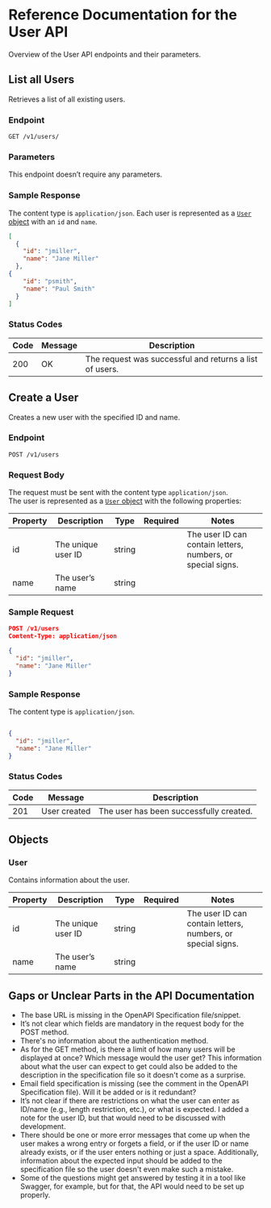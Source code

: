 # Reference Documentation for the User API

Overview of the User API endpoints and their parameters.

## List all Users

Retrieves a list of all existing users.

### Endpoint

`GET /v1/users/`

### Parameters

This endpoint doesn’t require any parameters.

### Sample Response

The content type is `application/json`. Each user is represented as a [`User` object](#user) with an `id` and `name`.

````json
[
  {
    "id": "jmiller",
    "name": "Jane Miller"
  },
{
    "id": "psmith",
    "name": "Paul Smith"
  }
]
````

### Status Codes

| Code | Message | Description |
| --- | --- | ---|
| 200 | OK | The request was successful and returns a list of users. |

## Create a User

Creates a new user with the specified ID and name.

### Endpoint

`POST /v1/users`

### Request Body

The request must be sent with the content type `application/json`. </br>
The user is represented as a [`User` object](#user) with the following properties:

| Property | Description | Type | Required | Notes |
| --- | --- | --- | --- | ---- |
| id | The unique user ID | string | | The user ID can contain letters, numbers, or special signs. |
| name | The user’s name | string | |

### Sample Request

````json
POST /v1/users
Content-Type: application/json

{
  "id": "jmiller",
  "name": "Jane Miller"
}
````

### Sample Response

The content type is `application/json`.

````json

{
  "id": "jmiller",
  "name": "Jane Miller"
}
````

### Status Codes

| Code | Message | Description |
| --- | --- | --- |
| 201 | User created | The user has been successfully created. |

## Objects

### User

Contains information about the user.

| Property | Description | Type | Required | Notes |
| --- | --- | --- | --- | ---- |
| id | The unique user ID | string | | The user ID can contain letters, numbers, or special signs. |
| name | The user’s name | string | |

## Gaps or Unclear Parts in the API Documentation

- The base URL is missing in the OpenAPI Specification file/snippet.
- It’s not clear which fields are mandatory in the request body for the POST method.
- There's no information about the authentication method.
- As for the GET method, is there a limit of how many users will be displayed at once? Which message would the user get? This information about what the user can expect to get could also be added to the description in the specification file so it doesn't come as a surprise.
- Email field specification is missing (see the comment in the OpenAPI Specification file). Will it be added or is it redundant?
- It’s not clear if there are restrictions on what the user can enter as ID/name (e.g., length restriction, etc.), or what is expected. I added a note for the user ID, but that would need to be discussed with development.
- There should be one or more error messages that come up when the user makes a wrong entry or forgets a field, or if the user ID or name already exists, or if the user enters nothing or just a space. Additionally, information about the expected input should be added to the specification file so the user doesn't even make such a mistake.
- Some of the questions might get answered by testing it in a tool like Swagger, for example, but for that, the API would need to be set up properly.

